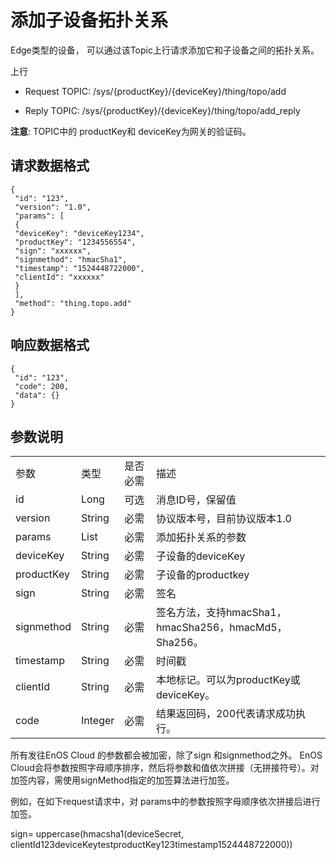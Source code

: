 # 添加子设备拓扑关系

Edge类型的设备， 可以通过该Topic上行请求添加它和子设备之间的拓扑关系。

上行
- Request TOPIC: /sys/{productKey}/{deviceKey}/thing/topo/add

- Reply TOPIC: /sys/{productKey}/{deviceKey}/thing/topo/add_reply

**注意**: TOPIC中的 productKey和 deviceKey为网关的验证码。


## 请求数据格式

```
{
 "id": "123",
 "version": "1.0",
 "params": [
 {
 "deviceKey": "deviceKey1234",
 "productKey": "1234556554",
 "sign": "xxxxxx",
 "signmethod": "hmacSha1",
 "timestamp": "1524448722000",
 "clientId": "xxxxxx"
 }
 ],
 "method": "thing.topo.add"
}
```

## 响应数据格式

```
{
 "id": "123",
 "code": 200,
 "data": {}
}

```

## 参数说明

<table>
  <tr>
    <td>参数 </td>
    <td>类型 </td>
    <td>是否必需 </td>
    <td>描述 </td>
  </tr>
  <tr>
    <td>id</td>
    <td>Long</td>
    <td>可选 </td>
    <td>消息ID号，保留值 </td>
  </tr>
  <tr>
    <td>version</td>
    <td>String</td>
    <td>必需 </td>
    <td>协议版本号，目前协议版本1.0</td>
  </tr>
  <tr>
    <td>params</td>
    <td>List</td>
    <td>必需 </td>
    <td>添加拓扑关系的参数 </td>
  </tr>
  <tr>
    <td>deviceKey</td>
    <td>String</td>
    <td>必需 </td>
    <td>子设备的deviceKey </td>
  </tr>
  <tr>
    <td>productKey</td>
    <td>String</td>
    <td>必需 </td>
    <td>子设备的productkey</td>
  </tr>
  <tr>
    <td>sign</td>
    <td>String</td>
    <td>必需 </td>
    <td>签名 </td>
  </tr>
  <tr>
    <td>signmethod</td>
    <td>String</td>
    <td>必需 </td>
    <td>签名方法，支持hmacSha1，hmacSha256，hmacMd5，Sha256。 </td>
  </tr>
  <tr>
    <td>timestamp</td>
    <td>String</td>
    <td>必需 </td>
    <td>时间戳 </td>
  </tr>
  <tr>
    <td>clientId</td>
    <td>String</td>
    <td>必需 </td>
    <td>本地标记。可以为productKey或deviceKey。 </td>
  </tr>
  <tr>
    <td>code</td>
    <td>Integer</td>
    <td>必需 </td>
    <td>结果返回码，200代表请求成功执行。 </td>
  </tr>
</table>

所有发往EnOS Cloud 的参数都会被加密，除了sign 和signmethod之外。 EnOS Cloud会将参数按照字母顺序排序，然后将参数和值依次拼接（无拼接符号）。对加签内容，需使用signMethod指定的加签算法进行加签。

例如，在如下request请求中，对 params中的参数按照字母顺序依次拼接后进行加签。

sign= uppercase(hmacsha1(deviceSecret, clientId123deviceKeytestproductKey123timestamp1524448722000))

